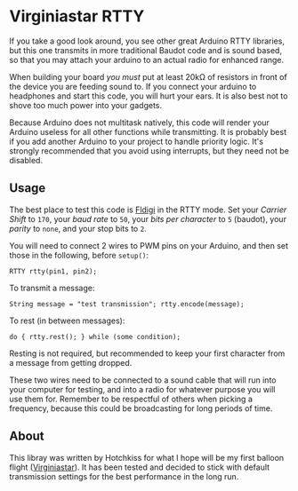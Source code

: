 Virginiastar RTTY
=================

If you take a good look around, you see other great Arduino RTTY libraries, 
but this one transmits in more traditional Baudot code and is sound based, so
that you may attach your arduino to an actual radio for enhanced range.

When building your board *you must* put at least 20kΩ of resistors in front 
of the device you are feeding sound to. If you connect your arduino to 
headphones and start this code, you will hurt your ears. It is also best not 
to shove too much power into your gadgets. 

Because Arduino does not multitask natively, this code will render your 
Arduino useless for all other functions while transmitting. It is probably
best if you add another Arduino to your project to handle priority logic. It's
strongly recommended that you avoid using interrupts, but they need not be 
disabled.

Usage
-----

The best place to test this code is [Fldigi](http://www.w1hkj.com/Fldigi.html)
in the RTTY mode. Set your *Carrier Shift* to `170`, your *baud rate* to `50`, 
your *bits per character* to `5` (baudot), your *parity* to `none`, and your 
stop bits to `2`.

You will need to connect 2 wires to PWM pins on your Arduino, and then set those
in the following, before `setup()`: 

    RTTY rtty(pin1, pin2);

To transmit a message:

    String message = "test transmission"; rtty.encode(message);
 
To rest (in between messages):

    do { rtty.rest(); } while (some condition);
 
Resting is not required, but recommended to keep your first character from a 
message from getting dropped.

These two wires need to be connected to a sound cable that will run into your 
computer for testing, and into a radio for whatever purpose you will use them
for. Remember to be respectful of others when picking a frequency, because 
this could be broadcasting for long periods of time.

About
-----

This libray was written by Hotchkiss for what I hope will be my first balloon flight 
([Virginiastar](http://hotchkissmade.com/blog/virginiastar/)). It has
been tested and decided to stick with default transmission settings for the best
performance in the long run.